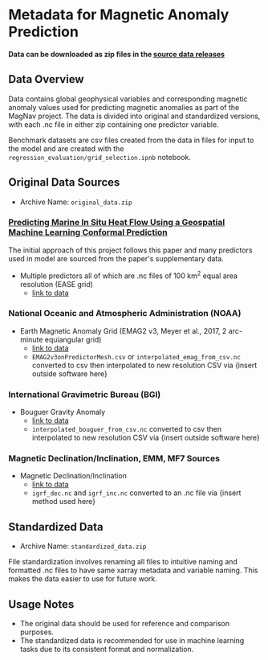 # Metadata for Magnetic Anomaly Prediction 
**Data can be downloaded as zip files in the [source data releases](https://github.com/DevinRShaw/MagneticAnomalyPrediction/releases)**
## Data Overview
Data contains global geophysical variables and corresponding magnetic anomaly values used for predicting magnetic anomalies as part of the MagNav project. The data is divided into original and standardized versions, with each .nc file in either zip containing one predictor variable.

Benchmark datasets are csv files created from the data in files for input to the model and are created with the `regression_evaluation/grid_selection.ipnb` notebook.

## Original Data Sources
- Archive Name: `original_data.zip`

### [Predicting Marine In Situ Heat Flow Using a Geospatial Machine Learning Conformal Prediction](https://agupubs.onlinelibrary.wiley.com/doi/full/10.1029/2023GC010913)
The initial approach of this project follows this paper and many predictors used in model are sourced from the paper's supplementary data.
* Multiple predictors all of which are .nc files of 100 km<sup>2</sup> equal area resolution (EASE grid)
  - [link to data](https://figshare.com/articles/dataset/Data_and_supplemental_material_for_Predicting_marine_in-situ_heat_flow_using_a_geospatial_machine_learning_conformal_prediction_/22104830)
### National Oceanic and Atmospheric Administration (NOAA)
* Earth Magnetic Anomaly Grid (EMAG2 v3, Meyer et al., 2017, 2 arc-minute equiangular grid)
  - [link to data](https://www.ncei.noaa.gov/products/earth-magnetic-model-anomaly-grid-2)
  - `EMAG2v3onPredictorMesh.csv` or `interpolated_emag_from_csv.nc` converted to csv then interpolated to new resolution CSV via {insert outside software here}
  
### International Gravimetric Bureau (BGI)
* Bouguer Gravity Anomaly
  - [link to data](https://bgi.obs-mip.fr/catalogue/?uuid=df2dab2d-a826-4776-b49f-61e8b284c409)
  - `interpolated_bouguer_from_csv.nc` converted to csv then interpolated to new resolution CSV via {insert outside software here}

 
### Magnetic Declination/Inclination, EMM, MF7 Sources
* Magnetic Declination/Inclination 
  - [link to data](https://bgi.obs-mip.fr/catalogue/?uuid=df2dab2d-a826-4776-b49f-61e8b284c409)
  - `igrf_dec.nc` and `igrf_inc.nc` converted to an .nc file via {insert method used here}

## Standardized Data
- Archive Name: `standardized_data.zip`
  
File standardization involves renaming all files to intuitive naming and formatted .nc files to have same xarray metadata and variable naming. This makes the data easier to use for future work.


## Usage Notes
- The original data should be used for reference and comparison purposes.
- The standardized data is recommended for use in machine learning tasks due to its consistent format and normalization.


